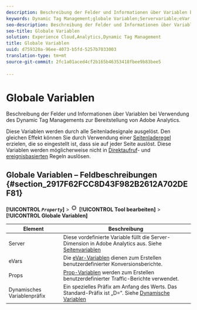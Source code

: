 ```yaml
---
description: Beschreibung der Felder und Informationen über Variablen bei Verwendung des Dynamic Tag Managements zur Bereitstellung von Adobe Analytics.
keywords: Dynamic Tag Management;globale Variablen;Servervariable;eVar;props;dynamisches Variablenpräfix;dynamische Variable
seo-description: Beschreibung der Felder und Informationen über Variablen bei Verwendung des Dynamic Tag Managements zur Bereitstellung von Adobe Analytics.
seo-title: Globale Variablen
solution: Experience Cloud,Analytics,Dynamic Tag Management
title: Globale Variablen
uuid: d759320a-96ee-4073-b5fd-5257b7033003
translation-type: tm+mt
source-git-commit: 2fc1a01aced4cf2b165b46353418fbee9b83bee5

---
```



# Globale Variablen

Beschreibung der Felder und Informationen über Variablen bei Verwendung des Dynamic Tag Managements zur Bereitstellung von Adobe Analytics.

Diese Variablen werden durch alle Seitenladesignale ausgelöst. Den gleichen Effekt können Sie durch Verwendung einer [Seitenladeregel](/help/implement/c-implement-with-dtm/c-rules/t-rules-page-conditions.md) erzielen, die so eingestellt ist, dass sie auf jeder Seite auslöst. Diese Variablen werden möglicherweise nicht in [Direktaufruf](/help/implement/c-implement-with-dtm/c-rules/t-rules-direct-conditions.md)- und [ereignisbasierten](/help/implement/c-implement-with-dtm/c-rules/t-rules-event-conditions.md) Regeln auslösen.

## Globale Variablen – Feldbeschreibungen {#section_2917F62FCC8D43F982B2612A702DEF81}

**[!UICONTROL *`Property`*]** &gt; ![](assets/settings_gear.png) **[!UICONTROL Tool bearbeiten]** &gt; **[!UICONTROL Globale Variablen]**

| Element | Beschreibung |
|--- |--- |
| Server | Diese vordefinierte Variable füllt die Server-Dimension in Adobe Analytics aus. Siehe [Seitenvariablen](/help/implement/js-implementation/c-variables/page-variables.md) |
| eVars | Die [eVar-Variablen](/help/implement/js-implementation/c-variables/page-variables.md) dienen zum Erstellen benutzerdefinierter Konversionsberichte. |
| Props | [Prop-Variablen](/help/implement/js-implementation/c-variables/page-variables.md) werden zum Erstellen benutzerdefinierter Traffic-Berichte verwendet. |
| Dynamisches Variablenpräfix | Ein spezielles Präfix am Anfang des Werts. Das Standard-Präfix ist „D=“. Siehe [Dynamische Variablen](/help/implement/js-implementation/c-variables/dynvars-overview.md) |
